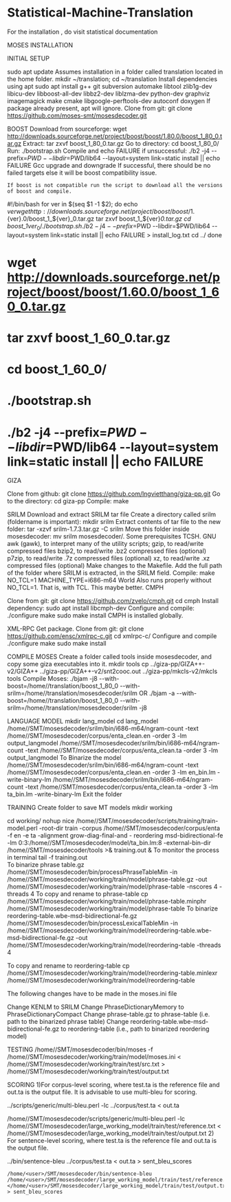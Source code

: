 # Statistical-Machine-Translation

For the  installation , do visit statistical documentation

MOSES INSTALLATION

INITIAL SETUP
	
sudo apt update
Assumes installation in a folder called translation located in the home folder.
mkdir ~/translation; cd ~/translation
Install dependencies using apt
sudo apt install g++ git subversion automake libtool zlib1g-dev libicu-dev libboost-all-dev libbz2-dev liblzma-dev python-dev graphviz imagemagick make cmake libgoogle-perftools-dev autoconf doxygen
If package already present, apt will ignore.
Clone from git: git clone https://github.com/moses-smt/mosesdecoder.git

BOOST
Download from sourceforge: wget http://downloads.sourceforge.net/project/boost/boost/1.80.0/boost_1_80_0.tar.gz
Extract: tar zxvf boost_1_80_0.tar.gz
Go to directory: cd boost_1_80_0/
Run: ./bootstrap.sh
Compile and echo FAILURE if unsuccessful: ./b2 -j4 --prefix=$PWD --libdir=$PWD/lib64 --layout=system link=static install || echo FAILURE
Gcc upgrade and downgrade 
If successful, there should be no failed targets else it will be boost compatibility issue. 

	If boost is not compatible run the script to download all the versions of boost and compile.
#!/bin/bash
for ver in $(seq $1 -1 $2); do
  echo $ver
  wget http://downloads.sourceforge.net/project/boost/boost/1.${ver}.0/boost_1_${ver}_0.tar.gz
  tar zxvf boost_1_${ver}_0.tar.gz
  cd boost_1_${ver}_0/
  ./bootstrap.sh
  ./b2 -j4 --prefix=$PWD --libdir=$PWD/lib64 --layout=system link=static install || echo FAILURE > install_log.txt
  cd ../
done
# wget http://downloads.sourceforge.net/project/boost/boost/1.60.0/boost_1_60_0.tar.gz
# tar zxvf boost_1_60_0.tar.gz
# cd boost_1_60_0/
# ./bootstrap.sh
# ./b2 -j4 --prefix=$PWD --libdir=$PWD/lib64 --layout=system link=static install || echo FAILURE


GIZA

Clone from github: git clone https://github.com/lngvietthang/giza-pp.git
Go to the directory: cd giza-pp
Compile: make

SRILM
Download and extract SRILM tar file
Create a directory called srilm (foldername is important): mkdir srilm
Extract contents of tar file to the new folder: tar -xzvf srilm-1.7.3.tar.gz -C srilm
Move this folder inside mosesdecoder: mv srilm mosesdecoder/. 
Some prerequisites
TCSH.
GNU awk (gawk), to interpret many of the utility scripts;
gzip, to read/write compressed files
bzip2, to read/write .bz2 compressed files (optional)
p7zip, to read/write .7z compressed files (optional)
xz, to read/write .xz compressed files (optional)
Make changes to the Makefile.
Add the full path of the folder where SRILM is extracted, in the SRILM field.
Compile: make NO_TCL=1 MACHINE_TYPE=i686-m64 World
Also runs properly without NO_TCL=1. That is, with TCL. This maybe better.
CMPH

Clone from git: git clone https://github.com/zvelo/cmph.git
cd cmph
Install dependency: sudo apt install libcmph-dev
Configure and compile:
./configure
make
sudo make install
CMPH is installed globally.



XML-RPC
Get package. Clone from git: git clone https://github.com/ensc/xmlrpc-c.git
cd xmlrpc-c/
Configure and compile
./configure
make
sudo make install

COMPILE MOSES
Create a folder called tools inside mosesdecoder, and copy some giza executables into it.
mkdir tools
cp ../giza-pp/GIZA++-v2/GIZA++ ../giza-pp/GIZA++-v2/snt2cooc.out ../giza-pp/mkcls-v2/mkcls tools
Compile Moses: ./bjam -j8 --with-boost=/home/<user>/translation/boost_1_80_0 --with-srilm=/home/<user>/translation/mosesdecoder/srilm
				OR
./bjam -a --with-boost=/home/<user>/translation/boost_1_80_0 --with-srilm=/home/<user>/translation/mosesdecoder/srilm -j8





LANGUAGE MODEL
mkdir lang_model
cd lang_model
 /home/<user>/SMT/mosesdecoder/srilm/bin/i686-m64/ngram-count -text /home/<user>/SMT/mosesdecoder/corpus/enta_clean.en -order 3 -lm output_langmodel
  /home/<user>/SMT/mosesdecoder/srilm/bin/i686-m64/ngram-count -text /home/<user>/SMT/mosesdecoder/corpus/enta_clean.ta -order 3 -lm output_langmodel
  To Binarize the model
     /home/<user>/SMT/mosesdecoder/srilm/bin/i686-m64/ngram-count -text /home/<user>/SMT/mosesdecoder/corpus/enta_clean.en  -order 3 -lm en_bin.lm -write-binary-lm
     /home/<user>/SMT/mosesdecoder/srilm/bin/i686-m64/ngram-count -text /home/<user>/SMT/mosesdecoder/corpus/enta_clean.ta  -order 3 -lm ta_bin.lm -write-binary-lm
Exit the folder

TRAINING 
Create folder to save MT models
mkdir working



cd working/
    nohup nice /home/<user>/SMT/mosesdecoder/scripts/training/train-model.perl -root-dir train -corpus /home/<user>/SMT/mosesdecoder/corpus/enta -f en -e ta -alignment grow-diag-final-and -    reordering msd-bidirectional-fe -lm 0:3:/home/<user>/SMT/mosesdecoder/model/ta_bin.lm:8 -external-bin-dir /home/<user>/SMT/mosesdecoder/tools >& training.out &
To monitor the process in terminal 
	tail -f training.out	 
To binarize phrase table.gz
/home/<user>/SMT/mosesdecoder/bin/processPhraseTableMin -in /home/<user>/SMT/mosesdecoder/working/train/model/phrase-table.gz -out /home/<user>/SMT/mosesdecoder/working/train/model/phrase-table -nscores 4 -threads 4 
 To copy and rename to phrase-table
 cp /home/<user>/SMT/mosesdecoder/working/train/model/phrase-table.minphr /home/<user>/SMT/mosesdecoder/working/train/model/phrase-table
To binarize reordering-table.wbe-msd-bidirectional-fe.gz
 /home/<user>/SMT/mosesdecoder/bin/processLexicalTableMin -in /home/<user>/SMT/mosesdecoder/working/train/model/reordering-table.wbe-msd-bidirectional-fe.gz -out /home/<user>/SMT/mosesdecoder/working/train/model/reordering-table -threads 4


 To copy and rename to reordering-table
 cp /home/<user>/SMT/mosesdecoder/working/train/model/reordering-table.minlexr /home/<user>/SMT/mosesdecoder/working/train/model/reordering-table

The following changes have to be made in the moses.ini file

Change KENLM to SRILM
Change PhraseDictionaryMemory to PhraseDictionaryCompact
Change phrase-table.gz to phrase-table (i.e. path to the binarized phrase table)
Change reordering-table.wbe-msd-bidirectional-fe.gz to reordering-table (i.e., path to binarized reordering model)

TESTING
/home/<user>/SMT/mosesdecoder/bin/moses -f /home/<user>/SMT/mosesdecoder/working/train/model/moses.ini < /home/<user>/SMT/mosesdecoder/working/train/test/src.txt > /home/<user>/SMT/mosesdecoder/working/train/test/output.txt


SCORING 
1)For corpus-level scoring, where test.ta is the reference file and out.ta is the output file. It is advisable to use multi-bleu for scoring.

../scripts/generic/multi-bleu.perl -lc ../corpus/test.ta < out.ta

/home/<user>/SMT/mosesdecoder/scripts/generic/multi-bleu.perl -lc /home/<user>/SMT/mosesdecoder/large_working_model/train/test/reference.txt < /home/<user>/SMT/mosesdecoder/large_working_model/train/test/output.txt
2) For sentence-level scoring, where test.ta is the reference file and out.ta is the output file.

../bin/sentence-bleu ../corpus/test.ta < out.ta > sent_bleu_scores


	/home/<user>/SMT/mosesdecoder/bin/sentence-bleu /home/<user>/SMT/mosesdecoder/large_working_model/train/test/reference.txt </home/<user>/SMT/mosesdecoder/large_working_model/train/test/output.txt > sent_bleu_scores








  
